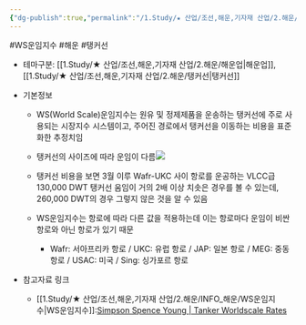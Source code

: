 ```yaml
---
{"dg-publish":true,"permalink":"/1.Study/★ 산업/조선,해운,기자재 산업/2.해운/INFO_해운/WS운임지수/","created":"2024-11-20T21:02:29.340+09:00","updated":"2025-06-26T17:04:02.936+09:00"}
---
```


#WS운임지수 #해운 #탱커선 

- 테마구분: [[1.Study/★ 산업/조선,해운,기자재 산업/2.해운/해운업\|해운업]], [[1.Study/★ 산업/조선,해운,기자재 산업/2.해운/탱커선\|탱커선]]

- 기본정보
	- WS(World Scale)운임지수는 원유 및 정제제품을 운송하는 탱커선에 주로 사용되는 시장지수 시스템이고, 주어진 경로에서 탱커선을 이동하는 비용을 표준화한 추정치임
	- 탱커선의 사이즈에 따라 운임이 다름![](https://i.imgur.com/ijvYnDO.png)

	- 탱커선 비용을 보면 3월 이루 Wafr-UKC 사이 항로를 운공하는 VLCC급 130,000 DWT 탱커선 움임이 거의 2배 이상 치솟은 경우를 볼 수 있는데, 260,000 DWT의 경우 그렇지 않은 것을 알 수 있음
	- WS운임지수는 항로에 따라 다른 값을 적용하는데 이는 항로마다 운임이 비싼항로와 아닌 항로가 있기 때문
		- Wafr: 서아프리카 항로 / UKC: 유럽 항로 / JAP: 일본 항로 / MEG: 중동 항로 / USAC: 미국 / Sing: 싱가포르 항로

- 참고자료 링크
	- [[1.Study/★ 산업/조선,해운,기자재 산업/2.해운/INFO_해운/WS운임지수\|WS운임지수]]:[Simpson Spence Young | Tanker Worldscale Rates](https://www.ssyonline.com/free-charts/tanker-worldscale-rates/#)


